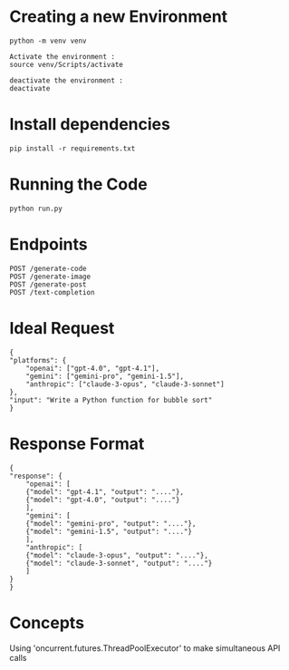 # Creating a new Environment

    python -m venv venv

    Activate the environment : 
    source venv/Scripts/activate

    deactivate the environment : 
    deactivate

# Install dependencies

    pip install -r requirements.txt

# Running the Code 
    python run.py












 # Endpoints

    POST /generate-code
    POST /generate-image
    POST /generate-post
    POST /text-completion


 # Ideal Request 
    
    {
    "platforms": {
        "openai": ["gpt-4.0", "gpt-4.1"],
        "gemini": ["gemini-pro", "gemini-1.5"],
        "anthropic": ["claude-3-opus", "claude-3-sonnet"]
    },
    "input": "Write a Python function for bubble sort"
    }
    
 # Response Format
 
    {
    "response": {
        "openai": [
        {"model": "gpt-4.1", "output": "...."},
        {"model": "gpt-4.0", "output": "...."}
        ],
        "gemini": [
        {"model": "gemini-pro", "output": "...."},
        {"model": "gemini-1.5", "output": "...."}
        ],
        "anthropic": [
        {"model": "claude-3-opus", "output": "...."},
        {"model": "claude-3-sonnet", "output": "...."}
        ]
    }
    }
        

  # Concepts
  
  Using 'oncurrent.futures.ThreadPoolExecutor' to make simultaneous API calls      